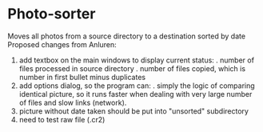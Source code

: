# Photo-sorter
Moves all photos from a source directory to a destination sorted by date
Proposed changes from Anluren:
   1. add textbox on the main windows to display current status:
        . number of files processed in source directory
        . number of files copied, which is number in first bullet minus 
          duplicates
   2. add options dialog, so the program can:
        . simply the logic of comparing identical picture, so it runs faster
          when dealing with very large number of files and slow links (network).
   3. picture without date taken should be put into "unsorted" subdirectory
   4. need to test raw file (.cr2)
 
